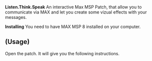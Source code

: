**Listen.Think.Speak**
An interactive Max MSP Patch, that allow you to communicate via MAX and let you create some vizual effects with your messages.

**Installing**
You need to have MAX MSP 8 installed on your computer.

## (Usage)
Open the patch. It will give you the following instructions.
